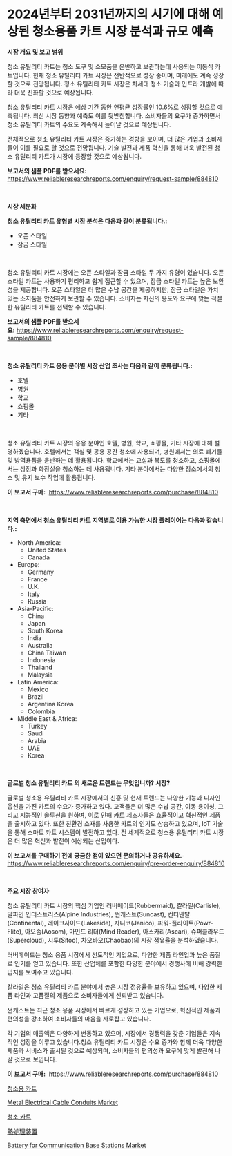 <p><h1>2024년부터 2031년까지의 시기에 대해 예상된 청소용품 카트 시장 분석과 규모 예측</h1></p><p><strong>시장 개요 및 보고 범위</strong></p>
<p><p>청소 유틸리티 카트는 청소 도구 및 소모품을 운반하고 보관하는데 사용되는 이동식 카트입니다. 현재 청소 유틸리티 카트 시장은 전반적으로 성장 중이며, 미래에도 계속 성장할 것으로 전망됩니다. 청소 유틸리티 카트 시장은 차세대 청소 기술과 인프라 개발에 따라 더욱 진화할 것으로 예상됩니다.</p><p>청소 유틸리티 카트 시장은 예상 기간 동안 연평균 성장률인 10.6%로 성장할 것으로 예측됩니다. 최신 시장 동향과 예측도 이를 뒷받침합니다. 소비자들의 요구가 증가하면서 청소 유틸리티 카트의 수요도 계속해서 늘어날 것으로 예상됩니다.</p><p>전체적으로 청소 유틸리티 카트 시장은 증가하는 경향을 보이며, 더 많은 기업과 소비자들이 이를 필요로 할 것으로 전망됩니다. 기술 발전과 제품 혁신을 통해 더욱 발전된 청소 유틸리티 카트가 시장에 등장할 것으로 예상됩니다.</p></p>
<p><strong>보고서의 샘플 PDF를 받으세요:</strong> <a href="https://www.reliableresearchreports.com/enquiry/request-sample/884810">https://www.reliableresearchreports.com/enquiry/request-sample/884810</a></p>
<p>&nbsp;</p>
<p><strong>시장 세분화</strong></p>
<p><strong>청소 유틸리티 카트 유형별 시장 분석은 다음과 같이 분류됩니다.:</strong></p>
<p><ul><li>오픈 스타일</li><li>잠금 스타일</li></ul></p>
<p>&nbsp;</p>
<p><p>청소 유틸리티 카트 시장에는 오픈 스타일과 잠금 스타일 두 가지 유형이 있습니다. 오픈 스타일 카트는 사용하기 편리하고 쉽게 접근할 수 있으며, 잠금 스타일 카트는 높은 보안성을 제공합니다. 오픈 스타일은 더 많은 수납 공간을 제공하지만, 잠금 스타일은 가치 있는 소지품을 안전하게 보관할 수 있습니다. 소비자는 자신의 용도와 요구에 맞는 적절한 유틸리티 카트를 선택할 수 있습니다.</p></p>
<p><strong>보고서의 샘플 PDF를 받으세요:</strong>&nbsp;<a href="https://www.reliableresearchreports.com/enquiry/request-sample/884810">https://www.reliableresearchreports.com/enquiry/request-sample/884810</a></p>
<p>&nbsp;</p>
<p><strong> 청소 유틸리티 카트 응용 분야별 시장 산업 조사는 다음과 같이 분류됩니다.:</strong></p>
<p><ul><li>호텔</li><li>병원</li><li>학교</li><li>쇼핑몰</li><li>기타</li></ul></p>
<p>&nbsp;</p>
<p><p>청소 유틸리티 카트 시장의 응용 분야인 호텔, 병원, 학교, 쇼핑몰, 기타 시장에 대해 설명하겠습니다. 호텔에서는 객실 및 공용 공간 청소에 사용되며, 병원에서는 의료 폐기물 및 방역용품을 운반하는 데 활용됩니다. 학교에서는 교실과 복도를 청소하고, 쇼핑몰에서는 상점과 화장실을 청소하는 데 사용됩니다. 기타 분야에서는 다양한 장소에서의 청소 및 유지 보수 작업에 활용됩니다.</p></p>
<p><strong>이 보고서 구매:</strong>&nbsp; <a href="https://www.reliableresearchreports.com/purchase/884810">https://www.reliableresearchreports.com/purchase/884810</a></p>
<p>&nbsp;</p>
<p><strong>지역 측면에서 청소 유틸리티 카트 지역별로 이용 가능한 시장 플레이어는 다음과 같습니다.:</strong></p>
<p><ul>
    <li>
        North America:
        <ul>
            <li>United States</li>
            <li>Canada</li>
        </ul>
    </li>
    <li>
        Europe:
        <ul>
            <li>Germany</li>
            <li>France</li>
            <li>U.K.</li>
            <li>Italy</li>
            <li>Russia</li>
        </ul>
    </li>
    <li>
        Asia-Pacific:
        <ul>
            <li>China</li>
            <li>Japan</li>
            <li>South Korea</li>
            <li>India</li>
            <li>Australia</li>
            <li>China Taiwan</li>
            <li>Indonesia</li>
            <li>Thailand</li>
            <li>Malaysia</li>
        </ul>
    </li>
    <li>
        Latin America:
        <ul>
            <li>Mexico</li>
            <li>Brazil</li>
            <li>Argentina Korea</li>
            <li>Colombia</li>
        </ul>
    </li>
    <li>
        Middle East & Africa:
        <ul>
            <li>Turkey</li>
            <li>Saudi</li>
            <li>Arabia</li>
            <li>UAE</li>
            <li>Korea</li>
        </ul>
    </li>
    </ul></p>
<p>&nbsp;</p>
<p><strong>글로벌 청소 유틸리티 카트 의 새로운 트렌드는 무엇입니까? 시장?</strong></p>
<p><p>글로벌 청소용 유틸리티 카트 시장에서의 신흥 및 현재 트렌드는 다양한 기능과 디자인 옵션을 가진 카트의 수요가 증가하고 있다. 고객들은 더 많은 수납 공간, 이동 용이성, 그리고 지능적인 솔루션을 원하며, 이로 인해 카트 제조사들은 효율적이고 혁신적인 제품을 출시하고 있다. 또한 친환경 소재를 사용한 카트의 인기도 상승하고 있으며, IoT 기술을 통해 스마트 카트 시스템이 발전하고 있다. 전 세계적으로 청소용 유틸리티 카트 시장은 더 많은 혁신과 발전이 예상되는 산업이다.</p></p>
<p><strong>이 보고서를 구매하기 전에 궁금한 점이 있으면 문의하거나 공유하세요.</strong>- <a href="https://www.reliableresearchreports.com/enquiry/pre-order-enquiry/884810">https://www.reliableresearchreports.com/enquiry/pre-order-enquiry/884810</a></p>
<p>&nbsp;</p>
<p><strong>주요 시장 참여자</strong></p>
<p><p>청소 유틸리티 카트 시장의 핵심 기업인 러버메이드(Rubbermaid), 칼라일(Carlisle), 알파인 인더스트리스(Alpine Industries), 썬캐스트(Suncast), 컨티넨탈(Continental), 레이크사이드(Lakeside), 자니코(Janico), 파워-플라이트(Powr-Flite), 아오솜(Aosom), 마인드 리더(Mind Reader), 아스카리(Ascari), 슈퍼클라우드(Supercloud), 시투(Sitoo), 차오바오(Chaobao)의 시장 점유율을 분석하였습니다. </p><p>러버메이드는 청소 용품 시장에서 선도적인 기업으로, 다양한 제품 라인업과 높은 품질로 인기를 얻고 있습니다. 또한 산업체를 포함한 다양한 분야에서 경쟁사에 비해 강력한 입지를 보여주고 있습니다. </p><p>칼라일은 청소 유틸리티 카트 분야에서 높은 시장 점유율을 보유하고 있으며, 다양한 제품 라인과 고품질의 제품으로 소비자들에게 신뢰받고 있습니다. </p><p>썬캐스트는 최근 청소 용품 시장에서 빠르게 성장하고 있는 기업으로, 혁신적인 제품과 편의성을 강조하여 소비자들의 마음을 사로잡고 있습니다. </p><p>각 기업의 매출액은 다양하게 변동하고 있으며, 시장에서 경쟁력을 갖춘 기업들은 지속적인 성장을 이루고 있습니다.청소 유틸리티 카트 시장은 수요 증가와 함께 더욱 다양한 제품과 서비스가 출시될 것으로 예상되며, 소비자들의 편의성과 요구에 맞게 발전해 나갈 것으로 보입니다.</p></p>
<p><strong>이 보고서 구매:</strong>&nbsp;&nbsp;<a href="https://www.reliableresearchreports.com/purchase/884810">https://www.reliableresearchreports.com/purchase/884810</a></p>
<p><p><a href="https://github.com/vsap75a286l/Market-Research-Report-List-1/blob/main/74123391387.md">청소용 카트</a></p><p><a href="https://issuu.com/reportprime-2/docs/metal-electrical-cable-conduits-market-size-2030.p">Metal Electrical Cable Conduits Market</a></p><p><a href="https://github.com/idcefvhkdut6/Market-Research-Report-List-1/blob/main/64844971386.md">청소 카트</a></p><p><a href="https://github.com/joaejkdzgyljvo6/Market-Research-Report-List-1/blob/main/58702701725.md">熱処理装置</a></p><p><a href="https://github.com/lylyparadise/Market-Research-Report-List-2/blob/main/battery-for-communication-base-stations-market.md">Battery for Communication Base Stations Market</a></p></p>
